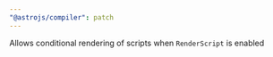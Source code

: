 ```yaml
---
"@astrojs/compiler": patch
---
```


Allows conditional rendering of scripts when `RenderScript` is enabled
